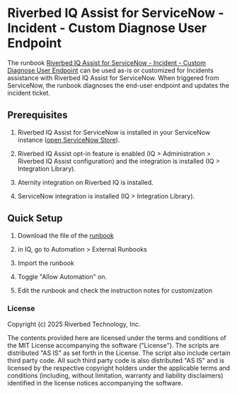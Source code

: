 # Riverbed IQ Assist for ServiceNow - Incident - Custom Diagnose User Endpoint

The runbook [Riverbed IQ Assist for ServiceNow - Incident - Custom Diagnose User Endpoint](./Riverbed%20IQ%20Assist%20for%20ServiceNow%20-%20Incident%20-%20Custom%20Diagnose%20User%20Endpoint.json) can be used as-is or customized for Incidents assistance with Riverbed IQ Assist for ServiceNow.
When triggered from ServiceNow, the runbook diagnoses the end-user endpoint and updates the incident ticket.

## Prerequisites

1. Riverbed IQ Assist for ServiceNow is installed in your ServiceNow instance ([open ServiceNow Store](https://store.servicenow.com/sn_appstore_store.do#!/store/search?q=Riverbed)).

2. Riverbed IQ Assist opt-in feature is enabled (IQ > Administration > Riverbed IQ Assist configuration) and the integration is installed (IQ > Integration Library).

3. Aternity integration on Riverbed IQ is installed.

4. ServiceNow integration is installed (IQ > Integration Library).


## Quick Setup

1. Download the file of the [runbook](./Riverbed%20IQ%20Assist%20for%20ServiceNow%20-%20Incident%20-%20Custom%20Diagnose%20User%20Endpoint.json)

2. in IQ, go to Automation > External Runbooks

3. Import the runbook

4. Toggle "Allow Automation" on.

5. Edit the runbook and check the instruction notes for customization


### License

Copyright (c) 2025 Riverbed Technology, Inc.

The contents provided here are licensed under the terms and conditions of the MIT License accompanying the software ("License"). The scripts are distributed "AS IS" as set forth in the License. The script also include certain third party code. All such third party code is also distributed "AS IS" and is licensed by the respective copyright holders under the applicable terms and conditions (including, without limitation, warranty and liability disclaimers) identified in the license notices accompanying the software.
